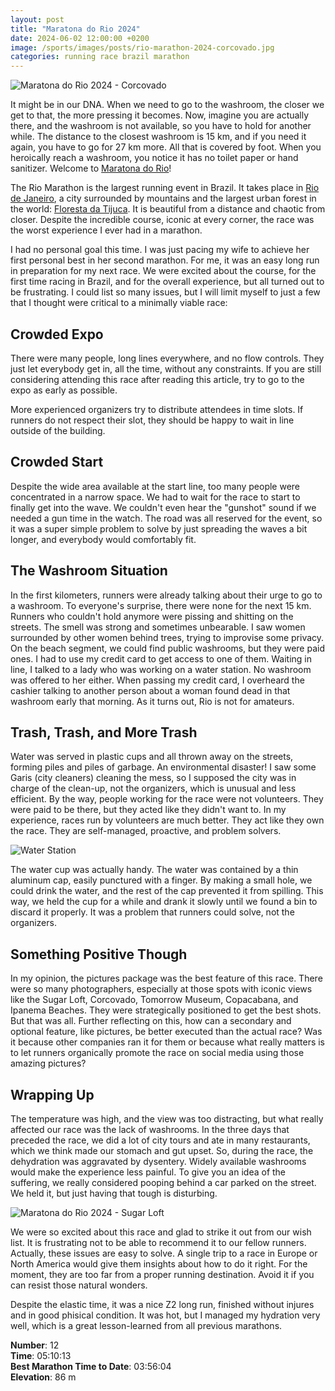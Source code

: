 ```yaml
---
layout: post
title: "Maratona do Rio 2024"
date: 2024-06-02 12:00:00 +0200
image: /sports/images/posts/rio-marathon-2024-corcovado.jpg
categories: running race brazil marathon
---
```


![Maratona do Rio 2024 - Corcovado](/sports/images/posts/rio-marathon-2024-corcovado.jpg)

It might be in our DNA. When we need to go to the washroom, the closer we get to that, the more pressing it becomes. Now, imagine you are actually there, and the washroom is not available, so you have to hold for another while. The distance to the closest washroom is 15 km, and if you need it again, you have to go for 27 km more. All that is covered by foot. When you heroically reach a washroom, you notice it has no toilet paper or hand sanitizer. Welcome to [Maratona do Rio](https://www.maratonadorio.com.br)!

<!-- more -->

The Rio Marathon is the largest running event in Brazil. It takes place in [Rio de Janeiro](https://en.wikipedia.org/wiki/Rio_de_Janeiro), a city surrounded by mountains and the largest urban forest in the world: [Floresta da Tijuca](https://en.wikipedia.org/wiki/Tijuca_National_Park). It is beautiful from a distance and chaotic from closer. Despite the incredible course, iconic at every corner, the race was the worst experience I ever had in a marathon.

I had no personal goal this time. I was just pacing my wife to achieve her first personal best in her second marathon. For me, it was an easy long run in preparation for my next race. We were excited about the course, for the first time racing in Brazil, and for the overall experience, but all turned out to be frustrating. I could list so many issues, but I will limit myself to just a few that I thought were critical to a minimally viable race:

## Crowded Expo

There were many people, long lines everywhere, and no flow controls. They just let everybody get in, all the time, without any constraints. If you are still considering attending this race after reading this article, try to go to the expo as early as possible.

More experienced organizers try to distribute attendees in time slots. If runners do not respect their slot, they should be happy to wait in line outside of the building.

## Crowded Start

Despite the wide area available at the start line, too many people were concentrated in a narrow space. We had to wait for the race to start to finally get into the wave. We couldn't even hear the "gunshot" sound if we needed a gun time in the watch. The road was all reserved for the event, so it was a super simple problem to solve by just spreading the waves a bit longer, and everybody would comfortably fit.

## The Washroom Situation

In the first kilometers, runners were already talking about their urge to go to a washroom. To everyone's surprise, there were none for the next 15 km. Runners who couldn't hold anymore were pissing and shitting on the streets. The smell was strong and sometimes unbearable. I saw women surrounded by other women behind trees, trying to improvise some privacy. On the beach segment, we could find public washrooms, but they were paid ones. I had to use my credit card to get access to one of them. Waiting in line, I talked to a lady who was working on a water station. No washroom was offered to her either. When passing my credit card, I overheard the cashier talking to another person about a woman found dead in that washroom early that morning. As it turns out, Rio is not for amateurs.

## Trash, Trash, and More Trash

Water was served in plastic cups and all thrown away on the streets, forming piles and piles of garbage. An environmental disaster! I saw some Garis (city cleaners) cleaning the mess, so I supposed the city was in charge of the clean-up, not the organizers, which is unusual and less efficient. By the way, people working for the race were not volunteers. They were paid to be there, but they acted like they didn't want to. In my experience, races run by volunteers are much better. They act like they own the race. They are self-managed, proactive, and problem solvers.

![Water Station](/sports/images/posts/rio-marathon-2024-water.jpg)

The water cup was actually handy. The water was contained by a thin aluminum cap, easily punctured with a finger. By making a small hole, we could drink the water, and the rest of the cap prevented it from spilling. This way, we held the cup for a while and drank it slowly until we found a bin to discard it properly. It was a problem that runners could solve, not the organizers.

## Something Positive Though

In my opinion, the pictures package was the best feature of this race. There were so many photographers, especially at those spots with iconic views like the Sugar Loft, Corcovado, Tomorrow Museum, Copacabana, and Ipanema Beaches. They were strategically positioned to get the best shots. But that was all. Further reflecting on this, how can a secondary and optional feature, like pictures, be better executed than the actual race? Was it because other companies ran it for them or because what really matters is to let runners organically promote the race on social media using those amazing pictures?

## Wrapping Up

The temperature was high, and the view was too distracting, but what really affected our race was the lack of washrooms. In the three days that preceded the race, we did a lot of city tours and ate in many restaurants, which we think made our stomach and gut upset. So, during the race, the dehydration was aggravated by dysentery. Widely available washrooms would make the experience less painful. To give you an idea of the suffering, we really considered pooping behind a car parked on the street. We held it, but just having that tough is disturbing.

![Maratona do Rio 2024 - Sugar Loft](/sports/images/posts/rio-marathon-2024-sugar-loft.jpg)

We were so excited about this race and glad to strike it out from our wish list. It is frustrating not to be able to recommend it to our fellow runners. Actually, these issues are easy to solve. A single trip to a race in Europe or North America would give them insights about how to do it right. For the moment, they are too far from a proper running destination. Avoid it if you can resist those natural wonders.

Despite the elastic time, it was a nice Z2 long run, finished without injures and in good phisical condition. It was hot, but I managed my hydration very well, which is a great lesson-learned from all previous marathons.

**Number**: 12\
**Time**: 05:10:13\
**Best Marathon Time to Date**: 03:56:04\
**Elevation**: 86 m
